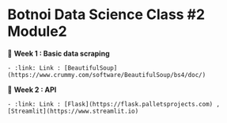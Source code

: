# Botnoi Data Science Class #2 Module2
:pushpin: **Week 1 : Basic data scraping** 

    - :link: Link : [BeautifulSoup](https://www.crummy.com/software/BeautifulSoup/bs4/doc/)
    
:pushpin: **Week 2 : API** 

    - :link: Link : [Flask](https://flask.palletsprojects.com) , [Streamlit](https://www.streamlit.io)
